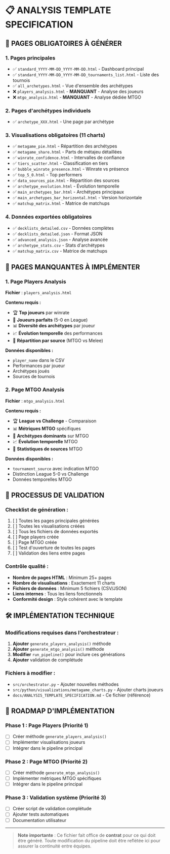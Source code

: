 # 📋 ANALYSIS TEMPLATE SPECIFICATION

## 🎯 **PAGES OBLIGATOIRES À GÉNÉRER**

### **1. Pages principales**
- ✅ `standard_YYYY-MM-DD_YYYY-MM-DD.html` - Dashboard principal
- ✅ `standard_YYYY-MM-DD_YYYY-MM-DD_tournaments_list.html` - Liste des tournois
- ✅ `all_archetypes.html` - Vue d'ensemble des archétypes
- ❌ `players_analysis.html` - **MANQUANT** - Analyse des joueurs
- ❌ `mtgo_analysis.html` - **MANQUANT** - Analyse dédiée MTGO

### **2. Pages d'archétypes individuels**
- ✅ `archetype_XXX.html` - Une page par archétype

### **3. Visualisations obligatoires (11 charts)**
- ✅ `metagame_pie.html` - Répartition des archétypes
- ✅ `metagame_share.html` - Parts de métajeu détaillées
- ✅ `winrate_confidence.html` - Intervalles de confiance
- ✅ `tiers_scatter.html` - Classification en tiers
- ✅ `bubble_winrate_presence.html` - Winrate vs présence
- ✅ `top_5_0.html` - Top performers
- ✅ `data_sources_pie.html` - Répartition des sources
- ✅ `archetype_evolution.html` - Évolution temporelle
- ✅ `main_archetypes_bar.html` - Archétypes principaux
- ✅ `main_archetypes_bar_horizontal.html` - Version horizontale
- ✅ `matchup_matrix.html` - Matrice de matchups

### **4. Données exportées obligatoires**
- ✅ `decklists_detailed.csv` - Données complètes
- ✅ `decklists_detailed.json` - Format JSON
- ✅ `advanced_analysis.json` - Analyse avancée
- ✅ `archetype_stats.csv` - Stats d'archétypes
- ✅ `matchup_matrix.csv` - Matrice de matchups

## 🚨 **PAGES MANQUANTES À IMPLÉMENTER**

### **1. Page Players Analysis**
**Fichier** : `players_analysis.html`

**Contenu requis :**
- 🏆 **Top joueurs** par winrate
- 🎯 **Joueurs parfaits** (5-0 en League)
- 📊 **Diversité des archétypes** par joueur
- 📈 **Évolution temporelle** des performances
- 🎪 **Répartition par source** (MTGO vs Melee)

**Données disponibles :**
- `player_name` dans le CSV
- Performances par joueur
- Archétypes joués
- Sources de tournois

### **2. Page MTGO Analysis**
**Fichier** : `mtgo_analysis.html`

**Contenu requis :**
- 🏆 **League vs Challenge** - Comparaison
- 📊 **Métriques MTGO** spécifiques
- 🎯 **Archétypes dominants** sur MTGO
- 📈 **Évolution temporelle** MTGO
- 🎪 **Statistiques de sources** MTGO

**Données disponibles :**
- `tournament_source` avec indication MTGO
- Distinction League 5-0 vs Challenge
- Données temporelles MTGO

## 🔄 **PROCESSUS DE VALIDATION**

### **Checklist de génération :**
1. [ ] Toutes les pages principales générées
2. [ ] Toutes les visualisations créées
3. [ ] Tous les fichiers de données exportés
4. [ ] Page players créée
5. [ ] Page MTGO créée
6. [ ] Test d'ouverture de toutes les pages
7. [ ] Validation des liens entre pages

### **Contrôle qualité :**
- **Nombre de pages HTML** : Minimum 25+ pages
- **Nombre de visualisations** : Exactement 11 charts
- **Fichiers de données** : Minimum 5 fichiers (CSV/JSON)
- **Liens internes** : Tous les liens fonctionnels
- **Conformité design** : Style cohérent avec le template

## 🛠️ **IMPLÉMENTATION TECHNIQUE**

### **Modifications requises dans l'orchestrateur :**
1. **Ajouter** `generate_players_analysis()` méthode
2. **Ajouter** `generate_mtgo_analysis()` méthode
3. **Modifier** `run_pipeline()` pour inclure ces générations
4. **Ajouter** validation de complétude

### **Fichiers à modifier :**
- `src/orchestrator.py` - Ajouter nouvelles méthodes
- `src/python/visualizations/metagame_charts.py` - Ajouter charts joueurs
- `docs/ANALYSIS_TEMPLATE_SPECIFICATION.md` - Ce fichier (référence)

## 📅 **ROADMAP D'IMPLÉMENTATION**

### **Phase 1 : Page Players (Priorité 1)**
- [ ] Créer méthode `generate_players_analysis()`
- [ ] Implémenter visualisations joueurs
- [ ] Intégrer dans le pipeline principal

### **Phase 2 : Page MTGO (Priorité 2)**
- [ ] Créer méthode `generate_mtgo_analysis()`
- [ ] Implémenter métriques MTGO spécifiques
- [ ] Intégrer dans le pipeline principal

### **Phase 3 : Validation système (Priorité 3)**
- [ ] Créer script de validation complétude
- [ ] Ajouter tests automatiques
- [ ] Documentation utilisateur

---

> **Note importante** : Ce fichier fait office de **contrat** pour ce qui doit être généré.
> Toute modification du pipeline doit être reflétée ici pour assurer la continuité entre équipes.
